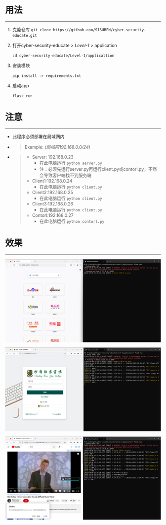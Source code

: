 # 用法

---

1. 克隆仓库
   `git clone https://github.com/SISUBEN/cyber-security-educate.git`
2. 打开cyber-security-educate > *Level-1* > application

   `cd cyber-security-educate/Level-1/applicaltion `
3. 安装模块

   `pip install -r requirements.txt`
4. 启动app

   `flask run`

# 注意

---

- 此程序必须部署在局域网内
- > Example: *(局域网192.168.0.0/24)*
  >
- > - Server: 192.168.0.23
  >   - 在此电脑运行 `python server.py`
  >   - 注：必须先运行server.py再运行client.py或contorl.py，不然会导致客户端找不到服务端
  > - Client1:192.168.0.24
  >   - 在此电脑运行 `python client.py`
  > - Client2:192.168.0.25
  >   - 在此电脑运行 `python client.py`
  > - Client3:192.168.0.26
  >   - 在此电脑运行 `python client.py`
  > - Contorl:192.168.0.27
  >   - 在此电脑运行 `python contorl.py`
  >


# 效果

---

![image-20221030222125605](https://github.com/SISUBEN/cyber-security-educate/blob/main/Level-1/image/image-20221030222125605.png)

![image-20221030222407352](https://github.com/SISUBEN/cyber-security-educate/blob/main/Level-1/image/image-20221030222407352.png)

![image-20221030222451387](https://github.com/SISUBEN/cyber-security-educate/blob/main/Level-1/image/image-20221030222451387.png)
